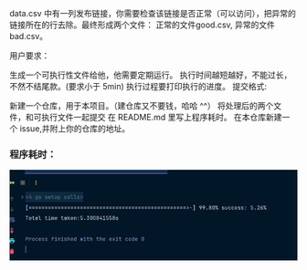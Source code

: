 data.csv 中有一列发布链接，你需要检查该链接是否正常（可以访问），把异常的链接所在的行去除。最终形成两个文件： 正常的文件good.csv, 异常的文件bad.csv。

用户要求：

生成一个可执行性文件给他，他需要定期运行。
执行时间越短越好，不能过长，不然不结尾款。(要求小于 5min)
执行过程要打印执行的进度。
提交格式:

新建一个仓库，用于本项目。（建仓库又不要钱，哈哈 ^^）
将处理后的两个文件，和可执行文件一起提交
在 README.md 里写上程序耗时。
在本仓库新建一个 issue,并附上你的仓库的地址。


### 程序耗时：
![img.png](img.png)


